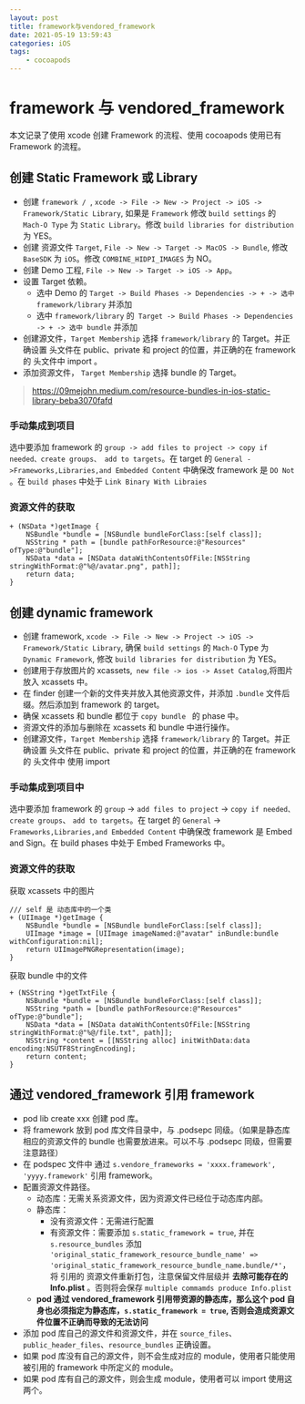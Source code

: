 ```yaml
---
layout: post
title: framework与vendored_framework
date: 2021-05-19 13:59:43
categories: iOS
tags:
    - cocoapods
---
```

# framework 与 vendored_framework

本文记录了使用 xcode 创建 Framework 的流程、使用 cocoapods 使用已有 Framework 的流程。

<!--more-->

## 创建 Static Framework 或 Library

- 创建 `framework / `, `xcode -> File -> New -> Project -> iOS -> Framework/Static Library`, 如果是 `Framework` 修改 `build settings` 的 `Mach-O Type` 为 `Static Library`。修改 `build libraries for distribution` 为 YES。
- 创建 资源文件 `Target`, `File -> New -> Target -> MacOS -> Bundle`, 修改 `BaseSDK` 为 `iOS`。修改 `COMBINE_HIDPI_IMAGES` 为 NO。
- 创建 Demo 工程, `File -> New -> Target -> iOS -> App`。
- 设置 Target 依赖。
    - 选中 Demo 的 `Target -> Build Phases -> Dependencies -> + -> 选中 framework/library` 并添加
    - 选中 `framework/library` 的` Target -> Build Phases -> Dependencies -> + -> 选中 bundle` 并添加
- 创建源文件，`Target Membership` 选择 `framework/library` 的 Target。并正确设置 头文件在 public、private 和 project 的位置，并正确的在 framework 的 头文件中 import 。
- 添加资源文件， `Target Membership` 选择 bundle 的 Target。
> https://09mejohn.medium.com/resource-bundles-in-ios-static-library-beba3070fafd

### 手动集成到项目
选中要添加 framework 的 `group -> add files to project -> copy if needed、create groups、 add to targets`。在 target 的 `General ->Frameworks,Libraries,and Embedded Content` 中确保改 framework 是 `DO Not `。在 `build phases` 中处于 `Link Binary With Libraies`

### 资源文件的获取
```objc
+ (NSData *)getImage {
    NSBundle *bundle = [NSBundle bundleForClass:[self class]];
    NSString * path = [bundle pathForResource:@"Resources" ofType:@"bundle"];
    NSData *data = [NSData dataWithContentsOfFile:[NSString stringWithFormat:@"%@/avatar.png", path]];
    return data;
}
```

## 创建 dynamic framework
- 创建 framework, `xcode -> File -> New -> Project -> iOS -> Framework/Static Library`, 确保 `build settings` 的 `Mach-O` Type 为 `Dynamic Framework`, 修改 `build libraries for distribution` 为 YES。
- 创建用于存放图片的 xcassets,` new file -> ios -> Asset Catalog`,将图片放入 xcassets 中。
- 在 finder 创建一个新的文件夹并放入其他资源文件，并添加 `.bundle` 文件后缀。然后添加到 framework 的 target。
- 确保 xcassets 和 bundle 都位于 `copy bundle ` 的 phase 中。
- 资源文件的添加与删除在 xcassets 和 bundle 中进行操作。
- 创建源文件，`Target Membership` 选择 `framework/library` 的 Target。并正确设置 头文件在 public、private 和 project 的位置，并正确的在 framework 的 头文件中 使用 import 


### 手动集成到项目中
选中要添加 framework 的 `group` -> `add files to project` -> `copy if needed、create groups`、 `add to targets`。在 target 的 `General` -> `Frameworks,Libraries,and Embedded Content` 中确保改 framework 是 Embed and Sign。在 build phases 中处于 Embed Frameworks 中。

### 资源文件的获取

获取 xcassets 中的图片
```objc
/// self 是 动态库中的一个类
+ (UIImage *)getImage {
    NSBundle *bundle = [NSBundle bundleForClass:[self class]];
    UIImage *image = [UIImage imageNamed:@"avatar" inBundle:bundle withConfiguration:nil];
    return UIImagePNGRepresentation(image);
}
```

获取 bundle 中的文件

```objc
+ (NSString *)getTxtFile {
    NSBundle *bundle = [NSBundle bundleForClass:[self class]];
    NSString *path = [bundle pathForResource:@"Resources" ofType:@"bundle"];
    NSData *data = [NSData dataWithContentsOfFile:[NSString stringWithFormat:@"%@/file.txt", path]];
    NSString *content = [[NSString alloc] initWithData:data encoding:NSUTF8StringEncoding];
    return content;
}
```

## 通过 vendored_framework 引用 framework

- pod lib create xxx 创建 pod 库。
- 将 framework 放到 pod 库文件目录中，与 .podsepc 同级。（如果是静态库相应的资源文件的 bundle 也需要放进来。可以不与 .podsepc 同级，但需要注意路径）
- 在 podspec 文件中 通过 `s.vendore_frameworks = 'xxxx.framework', 'yyyy.framework'` 引用 framework。
- 配置资源文件路径。
    - 动态库：无需关系资源文件，因为资源文件已经位于动态库内部。
    - 静态库：
        - 没有资源文件：无需进行配置
        - 有资源文件：需要添加 `s.static_framework = true`, 并在 `s.resource_bundles` 添加 `'original_static_framework_resource_bundle_name' => 'original_static_framework_resource_bundle_name.bundle/*'`，将 引用的 资源文件重新打包，注意保留文件层级并 __去除可能存在的 Info.plist__ 。否则将会保存 `multiple commamds produce Info.plist`
    - __pod 通过 vendored_framework 引用带资源的静态库，那么这个 pod 自身也必须指定为静态库，`s.static_framework = true`, 否则会造成资源文件位置不正确而导致的无法访问__
- 添加 pod 库自己的源文件和资源文件，并在 `source_files`、`public_header_files`、`resource_bundles` 正确设置。
- 如果 pod 库没有自己的源文件，则不会生成对应的 module，使用者只能使用被引用的 framework 中所定义的 module。
- 如果 pod 库有自己的源文件，则会生成 module，使用者可以 import 使用这两个。
